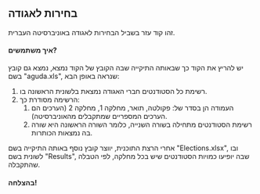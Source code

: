 ## בחירות לאגודה
זהו קוד עזר בשביל הבחירות לאגודה באוניברסיטה העברית.

#### איך משתמשים?
יש להריץ את הקוד כך שבאותה התיקייה שבה הקובץ של הקוד נמצא, נמצא גם קובץ בשם "aguda.xls", שנראה באופן הבא:
1. רשימת כל הסטודנטים חברי האגודה נמצאת בלשונית הראשונה בו.
2. הרשימה מסודרת כך:
   1. העמודה הן בסדר של: פקולטה, תואר, מחלקה 1, מחלקה 2 (הערכים הם הערכים המספריים שמתקבלים מהאוניברסיטה).
   2. רשימת הסטודנטים מתחילה בשורה השנייה, כלומר השורה הראשונה היא שורה בה נמצאות הכותרות.

אחרי הרצת התוכנית, יווצר קובץ נוסף באותה התיקייה בשם "Elections.xlsx", ובו לשונית בשם "Results", שבה יופיעו כמויות הסטודנטים שיש בכל מחלקה, לפי הטבלה שהתקבלה.
#### בהצלחה!
